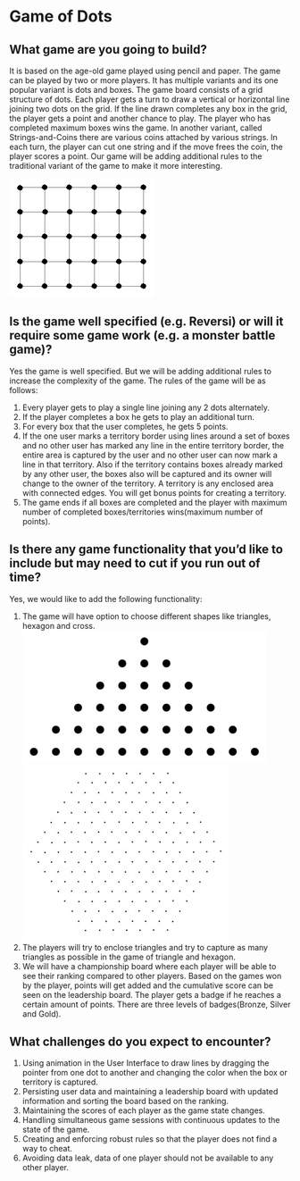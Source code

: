 ﻿# Game of Dots
 
## What game are you going to build?
It is based on the age-old game played using pencil and paper. The game can be played by two or more players. It has multiple variants and its one popular variant is dots and boxes. The game board consists of a grid structure of dots. Each player gets a turn to draw a vertical or horizontal line joining two dots on the grid. If the line drawn completes any box in the grid, the player gets a point and another chance to play. The player who has completed maximum boxes wins the game. In another variant, called Strings-and-Coins there are various coins attached by various strings. In each turn, the player can cut one string and if the move frees the coin, the player scores a point. Our game will be adding additional rules to the traditional variant of the game to make it more interesting. 

![boxes](assets/images/boxes.jpg)

## Is the game well specified (e.g. Reversi) or will it require some game work (e.g. a monster battle game)?
Yes the game is well specified. But we will be adding additional rules to increase the complexity of the game. The rules of the game will be as follows:
1. Every player gets to play a single line joining any 2 dots alternately.
2. If the player completes a box he gets to play an additional turn.
3. For every box that the user completes, he gets 5 points.
4. If the one user marks a territory border using lines around a set of boxes and no other user has marked any line in the entire territory border, the entire area is captured by the user and no other user can now mark a line in that territory. Also if the territory contains boxes already marked by any other user, the boxes also will be captured and its owner will change to the owner of the territory. A territory is any enclosed area with connected edges. You will get bonus points for creating a territory.
5. The game ends if all boxes are completed and the player with maximum number of completed boxes/territories wins(maximum number of points).
 
## Is there any game functionality that you’d like to include but may need to cut if you run out of time?
Yes, we would like to add the following functionality:
1. The game will have option to choose different shapes like triangles, hexagon and cross.
![triangle](assets/images/triangle.png)
![hexagon](assets/images/hexagon.jpg)
2. The players will try to enclose triangles and try to capture as many triangles as possible in the game of triangle and hexagon.
3. We will have a championship board where each player will be able to see their ranking compared to other players. Based on the games won by the player, points will get added and the cumulative score can be seen on the leadership board. The player gets a badge if he reaches a certain amount of points. There are three levels of badges(Bronze, Silver and Gold).     
## What challenges do you expect to encounter?
1. Using animation in the User Interface to draw lines by dragging the pointer from one dot to another and changing the color when the box or territory is captured.
2. Persisting user data and maintaining a leadership board with updated information and sorting the board based on the ranking.
3. Maintaining the scores of each player as the game state changes.
4. Handling simultaneous game sessions with continuous updates to the state of the game.
5. Creating and enforcing robust rules so that the player does not find a way to cheat.
6. Avoiding data leak, data of one player should not be available to any other player.
